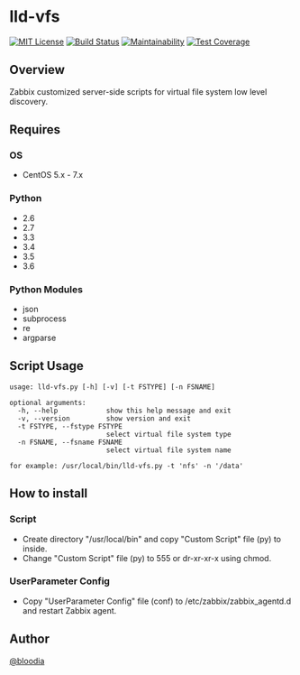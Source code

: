 # lld-vfs
[![MIT License](http://img.shields.io/badge/license-MIT-blue.svg?style=flat)](https://github.com/bloodia/Zabbix-LLD-VFS/blob/master/LICENSE)
[![Build Status](https://travis-ci.org/bloodia/Zabbix-LLD-VFS.svg?branch=master)](https://travis-ci.org/bloodia/Zabbix-LLD-VFS)
[![Maintainability](https://api.codeclimate.com/v1/badges/43fdd0e95309ebec8978/maintainability)](https://codeclimate.com/github/bloodia/Zabbix-LLD-VFS/maintainability)
[![Test Coverage](https://api.codeclimate.com/v1/badges/43fdd0e95309ebec8978/test_coverage)](https://codeclimate.com/github/bloodia/Zabbix-LLD-VFS/test_coverage)

## Overview
Zabbix customized server-side scripts for virtual file system low level discovery.

## Requires
### OS
- CentOS 5.x - 7.x

### Python
- 2.6
- 2.7
- 3.3
- 3.4
- 3.5
- 3.6

### Python Modules
- json
- subprocess
- re
- argparse

## Script Usage
```
usage: lld-vfs.py [-h] [-v] [-t FSTYPE] [-n FSNAME]

optional arguments:
  -h, --help            show this help message and exit
  -v, --version         show version and exit
  -t FSTYPE, --fstype FSTYPE
                        select virtual file system type
  -n FSNAME, --fsname FSNAME
                        select virtual file system name

for example: /usr/local/bin/lld-vfs.py -t 'nfs' -n '/data'
```

## How to install
### Script
- Create directory "/usr/local/bin" and copy "Custom Script" file (py) to inside.  
- Change "Custom Script" file (py) to 555 or dr-xr-xr-x using chmod.  

### UserParameter Config
- Copy "UserParameter Config" file (conf) to /etc/zabbix/zabbix_agentd.d and restart Zabbix agent.  

## Author
[@bloodia](https://twitter.com/bloodiadotnet)
